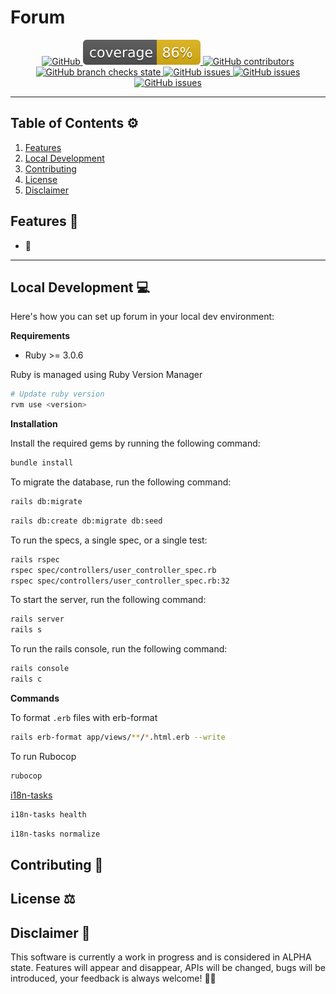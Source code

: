 # Forum

<p align="center">
    <a href="/LICENSE.md">
        <img alt="GitHub" src="https://img.shields.io/github/license/HarrisFauntleroy/forum?&style=flat">
    </a>
    <a href="/LICENSE.md">
        <img alt="GitHub" src="coverage/coverage.svg">
    </a>
    <a href="https://github.com/HarrisFauntleroy/forum/graphs/contributors">
        <img alt="GitHub contributors" src="https://img.shields.io/github/contributors-anon/HarrisFauntleroy/forum?&style=flat">
    </a>
    <a href="https://github.com/HarrisFauntleroy/forum/actions">
        <img alt="GitHub branch checks state" src="https://img.shields.io/github/checks-status/HarrisFauntleroy/forum/main?&style=flat">
    </a>
    <a href="https://github.com/HarrisFauntleroy/forum/issues?q=is%3Aopen+is%3Aissue">
        <img alt="GitHub issues" src="https://img.shields.io/github/issues/HarrisFauntleroy/forum?&style=flat">
    </a>
    <a href="https://github.com/HarrisFauntleroy/forum/issues?q=is%3Aopen+is%3Aissue">
        <img alt="GitHub issues" src="https://img.shields.io/github/last-commit/HarrisFauntleroy/forum?&style=flat">
    </a>
    </a>
    <a href="https://github.com/HarrisFauntleroy/forum/issues?q=is%3Aopen+is%3Aissue">
        <img alt="GitHub issues" src="https://img.shields.io/github/commit-activity/w/HarrisFauntleroy/forum?&style=flat">
    </a>
</p>

<!-- PROJECT_DESCRIPTION -->

<!-- 🚧 -->

<!-- PROJECT_SCREENSHOT -->

<!-- 🚧 -->

---

## Table of Contents ⚙️

1. [Features](#features-💫)
2. [Local Development](#local-development-💻)
3. [Contributing](#contributing-🤝)
4. [License](#license-⚖️)
5. [Disclaimer](#disclaimer-🚨)

## Features 💫

- 🚧

---

## Local Development 💻

Here's how you can set up forum in your local dev environment:

**Requirements**

<!-- LIST OF REQUIREMENTS -->

- Ruby >= 3.0.6
<!-- - Docker (for running Postgres, Redis, etc.) 🐳 -->

Ruby is managed using Ruby Version Manager

<!-- <a href="https://github.com/nvm-sh/logos"><img alt="nvm project logo" src="https://raw.githubusercontent.com/nvm-sh/logos/HEAD/nvm-logo-color.svg" height="50" /></a> -->

```bash
# Update ruby version
rvm use <version>
```

**Installation**

<!-- INSTALLATION INSTRUCTIONS -->

Install the required gems by running the following command:

```bash
bundle install
```

To migrate the database, run the following command:

```bash
rails db:migrate
```

```bash
rails db:create db:migrate db:seed
```

To run the specs, a single spec, or a single test:

```bash
rails rspec
rspec spec/controllers/user_controller_spec.rb
rspec spec/controllers/user_controller_spec.rb:32 
```

To start the server, run the following command:

```bash
rails server
rails s
```

To run the rails console, run the following command:

```bash
rails console
rails c
```

**Commands**

<!-- LIST OF COMMANDS -->

To format `.erb` files with erb-format

```bash
rails erb-format app/views/**/*.html.erb --write 
```

To run Rubocop

```bash
rubocop
```

[i18n-tasks](https://github.com/glebm/i18n-tasks)

```bash
i18n-tasks health
```

```bash
i18n-tasks normalize
```

<!-- _Please refer to the package.json for additional details and scripts._ -->

## Contributing 🤝

<!-- GUIDELINES FOR CONTRIBUTION -->

## License ⚖️

<!-- Distributed under the MIT License. See `LICENSE` for more information. -->

## Disclaimer 🚨

This software is currently a work in progress and is considered in ALPHA state.
Features will appear and disappear, APIs will be changed, bugs will be
introduced, your feedback is always welcome! 🚧🔧
